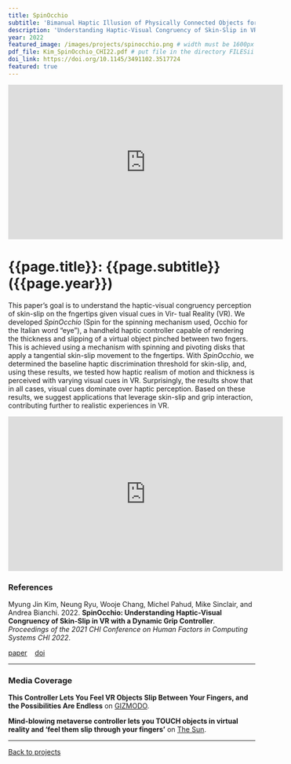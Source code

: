 ```yaml
---
title: SpinOcchio
subtitle: 'Bimanual Haptic Illusion of Physically Connected Objects for Immersive VR Using Grip Deformation'
description: 'Understanding Haptic-Visual Congruency of Skin-Slip in VR with a Dynamic Grip Controller'
year: 2022
featured_image: /images/projects/spinocchio.png # width must be 1600px
pdf_file: Kim_SpinOcchio_CHI22.pdf # put file in the directory FILESii
doi_link: https://doi.org/10.1145/3491102.3517724
featured: true
---
```


<iframe width="560" height="315" src="https://www.youtube.com/embed/yZHIUnK6DFY" frameborder="0" allow="accelerometer; autoplay; clipboard-write; encrypted-media; gyroscope; picture-in-picture" allowfullscreen></iframe>

<!-- DO NOT CHANGE MANUALLY -->

# {{page.title}}: {{page.subtitle}} ({{page.year}})

This paper’s goal is to understand the haptic-visual congruency perception of skin-slip on the fngertips given visual cues in Vir- tual Reality (VR). We developed _SpinOcchio_ (Spin for the spinning mechanism used, Occhio for the Italian word “eye”), a handheld haptic controller capable of rendering the thickness and slipping of a virtual object pinched between two fngers. This is achieved using a mechanism with spinning and pivoting disks that apply a tangential skin-slip movement to the fngertips. With _SpinOcchio_, we determined the baseline haptic discrimination threshold for skin-slip, and, using these results, we tested how haptic realism of motion and thickness is perceived with varying visual cues in VR. Surprisingly, the results show that in all cases, visual cues dominate over haptic perception. Based on these results, we suggest applications that leverage skin-slip and grip interaction, contributing further to realistic experiences in VR.

<iframe width="560" height="315" src="https://www.youtube.com/embed/Qld0dN0p8P4" frameborder="0" allow="accelerometer; autoplay; encrypted-media; gyroscope; picture-in-picture" allowfullscreen></iframe>

### References

Myung Jin Kim, Neung Ryu, Wooje Chang, Michel Pahud, Mike Sinclair, and Andrea Bianchi. 2022. **SpinOcchio: Understanding Haptic-Visual Congruency of Skin-Slip in VR with a Dynamic Grip Controller**. <i>Proceedings of the 2021 CHI Conference on Human Factors in Computing Systems CHI 2022</i>.

<!-- DO NOT CHANGE MANUALLY -->

<a href="{{ site.url }}/files/{{ page.year }}/{{ page.pdf_file }}" target="_blank">paper</a>&nbsp;&nbsp;&nbsp;
<a href="{{ page.doi_link }}" target="_blank">doi</a>

---

### Media Coverage

**This Controller Lets You Feel VR Objects Slip Between Your Fingers, and the Possibilities Are Endless** on [GIZMODO](https://gizmodo.com/spinocchio-controller-lets-you-feel-vr-objects-slip-fin-1848787245).

**Mind-blowing metaverse controller lets you TOUCH objects in virtual reality and ‘feel them slip through your fingers’** on [The Sun](https://www.the-sun.com/tech/5125751/mind-blowing-metaverse-controller-touch/).

---

<a href="/index.html" class="button button--large">Back to projects</a>
